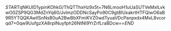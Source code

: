 $START$qNKUID1ypinKOhkG/ThQTThxHz9x5t+7N6LmooH1uUaSUTVeMxILvkwO0ZSP9QG3MdZnYq60/JvImzODDNcSayPo90C9gt8IUxakrtHTFQiwO6aB9R5YTQQKAwIlSnNsB0uA2BwBbXFmiKVZ0wdTyuaVDcPanpxdx4MxL8vcorqd7+0qw9UufgzXA8rpINuyfph26NtNI9YrZrfLraBDcw==$END$